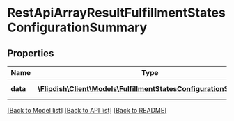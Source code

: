 # RestApiArrayResultFulfillmentStatesConfigurationSummary

## Properties
Name | Type | Description | Notes
------------ | ------------- | ------------- | -------------
**data** | [**\Flipdish\\Client\Models\FulfillmentStatesConfigurationSummary[]**](FulfillmentStatesConfigurationSummary.md) | Generic data object. | 

[[Back to Model list]](../README.md#documentation-for-models) [[Back to API list]](../README.md#documentation-for-api-endpoints) [[Back to README]](../README.md)


